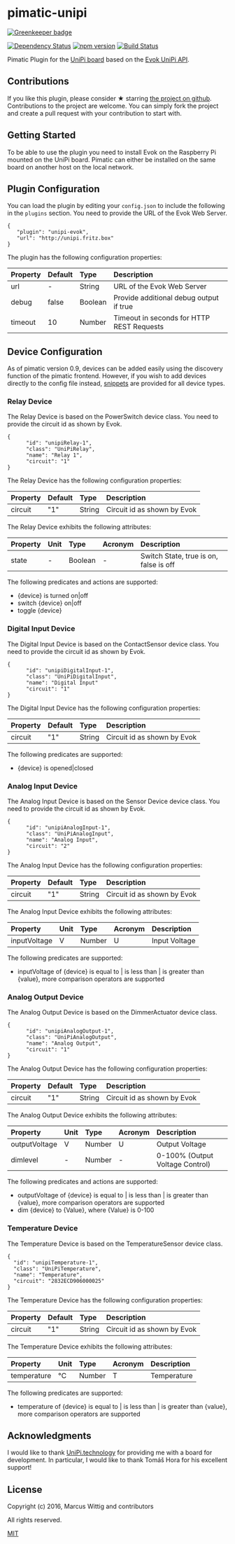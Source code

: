 # pimatic-unipi

[![Greenkeeper badge](https://badges.greenkeeper.io/mwittig/pimatic-unipi-evok.svg)](https://greenkeeper.io/)

[![Dependency Status](https://david-dm.org/mwittig/pimatic-unipi-evok.svg)](https://david-dm.org/mwittig/pimatic-unipi-evok)
[![npm version](https://badge.fury.io/js/pimatic-unipi-evok.svg)](http://badge.fury.io/js/pimatic-unipi-evok)
[![Build Status](https://travis-ci.org/mwittig/pimatic-unipi-evok.svg?branch=master)](https://travis-ci.org/mwittig/pimatic-unipi-evok)

Pimatic Plugin for the [UniPi board](http://www.unipi.technology) based
on the [Evok UniPi API](https://github.com/UniPiTechnology/evok).

## Contributions

If you like this plugin, please consider &#x2605; starring 
[the project on github](https://github.com/mwittig/pimatic-unipi-evok). Contributions 
to the project are welcome. You can simply fork the project and create a pull 
request with your contribution to start with. 

## Getting Started

To be able to use the plugin you need to install Evok on the Raspberry Pi
mounted on the UniPi board. Pimatic can either be installed on the same board
on another host on the local network.

## Plugin Configuration

You can load the plugin by editing your `config.json` to include the following
in the `plugins` section. You need to provide the URL of the Evok Web Server.

    {
       "plugin": "unipi-evok",
       "url": "http://unipi.fritz.box"
    }

The plugin has the following configuration properties:

| Property  | Default  | Type    | Description                                 |
|:----------|:---------|:--------|:--------------------------------------------|
| url       | -        | String  | URL of the Evok Web Server                  |
| debug     | false    | Boolean | Provide additional debug output if true     |
| timeout   | 10       | Number  | Timeout in seconds for HTTP REST Requests   |

## Device Configuration

As of pimatic version 0.9, devices can be added easily using the discovery 
function of the pimatic frontend. However, if you wish to add devices directly 
to the config file instead, 
[snippets](https://raw.githubusercontent.com/mwittig/pimatic-unipi-evok/master/config-snippets.txt) 
are provided for all device types.

### Relay Device

The Relay Device is based on the PowerSwitch device class. You need to provide
the circuit id as shown by Evok.

    {
          "id": "unipiRelay-1",
          "class": "UniPiRelay",
          "name": "Relay 1",
          "circuit": "1"
    }

The Relay Device has the following configuration properties:

| Property  | Default  | Type    | Description                                 |
|:----------|:---------|:--------|:--------------------------------------------|
| circuit   | "1"      | String  | Circuit id as shown by Evok                 |

The Relay Device exhibits the following attributes:

| Property      | Unit  | Type    | Acronym | Description                            |
|:--------------|:------|:--------|:--------|:---------------------------------------|
| state         | -     | Boolean | -       | Switch State, true is on, false is off |

The following predicates and actions are supported:
* {device} is turned on|off
* switch {device} on|off
* toggle {device}


### Digital Input Device

The Digital Input Device is based on the ContactSensor device class. You need
to provide the circuit id as shown by Evok.

    {
          "id": "unipiDigitalInput-1",
          "class": "UniPiDigitalInput",
          "name": "Digital Input"
          "circuit": "1"
    }

The Digital Input Device has the following configuration properties:

| Property  | Default  | Type    | Description                                 |
|:----------|:---------|:--------|:--------------------------------------------|
| circuit   | "1"      | String  | Circuit id as shown by Evok                 |

The following predicates are supported:
* {device} is opened|closed


### Analog Input Device

The Analog Input Device is based on the Sensor Device device class. You need
to provide the circuit id as shown by Evok.

    {
          "id": "unipiAnalogInput-1",
          "class": "UniPiAnalogInput",
          "name": "Analog Input",
          "circuit": "2"
    }

The Analog Input Device has the following configuration properties:

| Property  | Default  | Type    | Description                                 |
|:----------|:---------|:--------|:--------------------------------------------|
| circuit   | "1"      | String  | Circuit id as shown by Evok                 |

The Analog Input Device exhibits the following attributes:

| Property      | Unit  | Type    | Acronym | Description                      |
|:--------------|:------|:--------|:--------|:---------------------------------|
| inputVoltage  | V     | Number  | U       | Input Voltage                    |

The following predicates are supported:
* inputVoltage of {device} is equal to | is less than | is greater than {value},
  more comparison operators are supported


### Analog Output Device

The Analog Output Device is based on the DimmerActuator device class.

    {
          "id": "unipiAnalogOutput-1",
          "class": "UniPiAnalogOutput",
          "name": "Analog Output",
          "circuit": "1"
    }

The Analog Output Device has the following configuration properties:

| Property  | Default  | Type    | Description                                 |
|:----------|:---------|:--------|:--------------------------------------------|
| circuit   | "1"      | String  | Circuit id as shown by Evok                 |

The Analog Output Device exhibits the following attributes:

| Property      | Unit  | Type    | Acronym | Description                      |
|:--------------|:------|:--------|:--------|:---------------------------------|
| outputVoltage | V     | Number  | U       | Output Voltage                   |
| dimlevel      | -     | Number  | -       | 0-100% (Output Voltage Control)  | 

The following predicates and actions are supported:
* outputVoltage of {device} is equal to | is less than | is greater than {value},
  more comparison operators are supported
* dim {device} to {Value}, where {Value} is 0-100

### Temperature Device

The Temperature Device is based on the TemperatureSensor device class.

    {
      "id": "unipiTemperature-1",
      "class": "UniPiTemperature",
      "name": "Temperature",
      "circuit": "2832ECD906000025"
    }

The Temperature Device has the following configuration properties:

| Property  | Default  | Type    | Description                                 |
|:----------|:---------|:--------|:--------------------------------------------|
| circuit   | "1"      | String  | Circuit id as shown by Evok                 |

The Temperature Device exhibits the following attributes:

| Property      | Unit  | Type    | Acronym | Description                      |
|:--------------|:------|:--------|:--------|:---------------------------------|
| temperature   | °C    | Number  | T       | Temperature                      |

The following predicates are supported:
* temperature of {device} is equal to | is less than | is greater than {value},
  more comparison operators are supported

## Acknowledgments

I would like to thank [UniPi.technology](http://www.unipi.technology) for providing me with a board for development. 
In particular, I would like to thank Tomáš Hora for his excellent support!

## License 

Copyright (c) 2016, Marcus Wittig and contributors

All rights reserved.

[MIT](https://github.com/mwittig/pimatic-unipi-evok/blob/master/LICENSE)